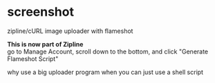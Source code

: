 # screenshot
zipline/cURL image uploader with flameshot

**This is now part of Zipline**  
go to Manage Account, scroll down to the bottom, and click "Generate Flameshot Script"

why use a big uploader program when you can just use a shell script
